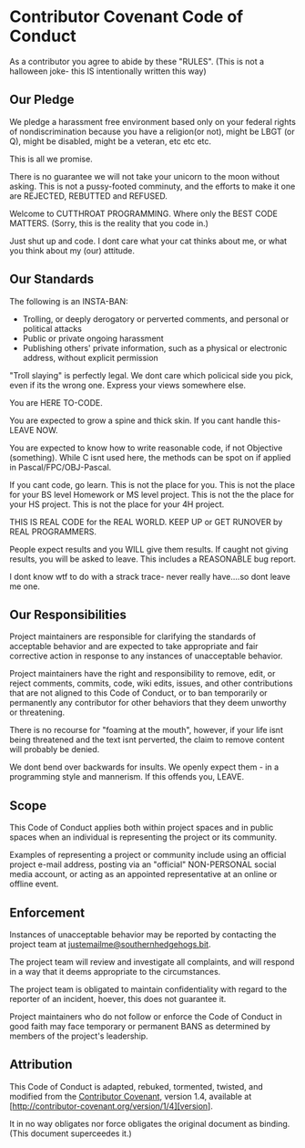 # Contributor Covenant Code of Conduct

As a contributor you agree to abide by these "RULES".
(This is not a halloween joke- this IS intentionally written this way)


## Our Pledge

We pledge a harassment free environment based only on your federal rights of nondiscrimination 
because you have a religion(or not), might be LBGT (or Q), might be disabled, might be a veteran, etc etc etc. 

This is all we promise.

There is no guarantee we will not take your unicorn to the moon without asking.
This is not a pussy-footed comminuty, and the efforts to make it one are REJECTED, REBUTTED and REFUSED.

Welcome to CUTTHROAT PROGRAMMING. 
Where only the BEST CODE MATTERS. (Sorry, this is the reality that you code in.)

Just shut up and code.
I dont care what your cat thinks about me, or what you think about my (our) attitude.

## Our Standards

The following is an INSTA-BAN:

* Trolling, or deeply derogatory or perverted comments, and personal or political attacks
* Public or private ongoing harassment
* Publishing others' private information, such as a physical or electronic address, without explicit permission

"Troll slaying" is perfectly legal.
We dont care which policical side you pick, even if its the wrong one. 
Express your views somewhere else.

You are HERE TO-CODE.

You are expected to grow a spine and thick skin. If you cant handle this- LEAVE NOW.

You are expected to know how to write reasonable code, if not Objective (something). 
While C isnt used here, the methods can be spot on if applied in Pascal/FPC/OBJ-Pascal.

If you cant code, go learn. This is not the place for you.
This is not the place for your BS level Homework or MS level project.
This is not the the place for your HS project.
This is not the place for your 4H project.

THIS IS REAL CODE for the REAL WORLD.
KEEP UP or GET RUNOVER by REAL PROGRAMMERS.


People expect results and you WILL give them results. 
If caught not giving results, you will be asked to leave.
This includes a REASONABLE bug report.

I dont know wtf to do with a strack trace- never really have....so dont leave me one.

## Our Responsibilities

Project maintainers are responsible for clarifying the standards of acceptable behavior and are expected 
to take appropriate and fair corrective action in response to any instances of unacceptable behavior.

Project maintainers have the right and responsibility to remove, edit, or reject comments, 
commits, code, wiki edits, issues, and other contributions that are not aligned to this Code of Conduct, 
or to ban temporarily or permanently any contributor for other behaviors that they deem unworthy or threatening.

There is no recourse for "foaming at the mouth", however, if your life isnt being threatened 
and the text isnt perverted, the claim to remove content will probably be denied.

We dont bend over backwards for insults. We openly expect them - in a programming style and mannerism.
If this offends you, LEAVE.

## Scope

This Code of Conduct applies both within project spaces and in public spaces when an individual 
is representing the project or its community. 

Examples of representing a project or community include using an official project e-mail address, 
posting via an "official" NON-PERSONAL social media account, 
or acting as an appointed representative at an online or offline event. 

## Enforcement

Instances of unacceptable behavior may be reported by contacting the project team at 
justemailme@southernhedgehogs.bit. 

The project team will review and investigate all complaints, and will respond in a way 
that it deems appropriate to the circumstances. 

The project team is obligated to maintain confidentiality with regard to 
the reporter of an incident, hoever, this does not guarantee it.

Project maintainers who do not follow or enforce the Code of Conduct in good faith 
may face temporary or permanent BANS as determined by members of the project's leadership.



## Attribution

This Code of Conduct is adapted, rebuked, tormented, twisted, 
and modified from the [Contributor Covenant][homepage], version 1.4, available at [http://contributor-covenant.org/version/1/4][version].

It in no way obligates nor force obligates the original document as binding.
(This document superceedes it.)

[homepage]: http://contributor-covenant.org
[version]: http://contributor-covenant.org/version/1/4/

